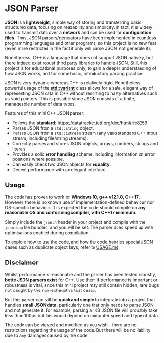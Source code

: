 # JSON Parser

**JSON** is a **lightweight**, simple way of storing and transferring basic structured data, focusing on readability and simplicity. In fact, it is widely used to transmit data over a **network** and can be used for **configuration files**. Thus, JSON parsers/generators have been implemented in countless programming languages and other programs, so this project is no new feat (even more restricted in the fact it only will parse JSON, not generate it).

Nonetheless, C++ is a language that does not support JSON natively, but there indeed exist robust third party libraries to handle JSON. Still, this project is for educational purposes only, to gain a deeper understanding of how JSON works, and for some basic, introductory parsing practice.

JSON is very dynamic whereas C++ is relatively rigid. Nonetheless, powerful usage of the **[std::variant](https://en.cppreference.com/w/cpp/utility/variant)** class allows for a safe, elegant way of representing JSON data in C++ without resorting to nasty alternatives such as void pointers. This is possible since JSON consists of a finite, manageable number of data types.

Features of this mini C++ JSON parser:
- Follows the **standard**: https://datatracker.ietf.org/doc/html/rfc8259
- Parses JSON from a `std::string` object.
- Parses JSON from a `std::istream` stream (any valid standard C++ input stream, including file/string streams).
- Correctly parses and stores JSON objects, arrays, numbers, strings and literals.
- Provides a solid **error handling** scheme, including information on error positions where possible.
- Can easily check two JSON objects for **equality**.
- Decent performance with an elegant interface.

## Usage
The code has proven to work on **Windows 10, g++ v12.1.0, C++17**. However, there is no known use of implementation-defined behaviour nor OS-specific behaviour. It is expected the code should compile on **any reasonable OS and conforming compiler, with C++17 minimum**.

Simply include the `json.h` header in your project and compile with the `json.cpp` file bundled, and you will be set. The parser does speed up with optimisations enabled during compilation.

To explore how to use the code, and how the code handles special JSON cases such as duplicate object keys, refer to [USAGE.md](USAGE.md)

## Disclaimer
Whilst performance is reasonable and the parser has been tested robustly, **bette JSON parsers exist** for C++. Use them if performance is important or robustness is vital, since this mini project may still contain hidden, rare bugs not caught by the non-exhaustive test cases.

But this parser can still be **quick and simple** to integrate into a project that handles **small JSON data**, particularly one that only needs to parse JSON and not generate it. For example, parsing a 1KB JSON file will probably take less than 100μs but this would depend on computer speed and type of data.

The code can be viewed and modified as you wish - there are no restrictions regarding the usage of the code. But there will be no liability due to any damages caused by the code.